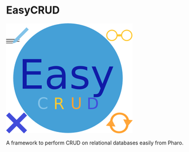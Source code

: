 # EasyCRUD

![Logo of EasyCRUD](https://raw.githubusercontent.com/juliendelplanque/EasyCRUD/master/doc/logo.png)

A framework to perform CRUD on relational databases easily from Pharo.
